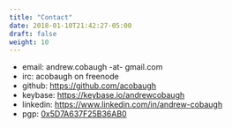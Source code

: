 ```yaml
---
title: "Contact"
date: 2018-01-10T21:42:27-05:00
draft: false
weight: 10
---
```

* email: andrew.cobaugh -at- gmail.com
* irc: acobaugh on freenode
* github: https://github.com/acobaugh
* keybase: https://keybase.io/andrewcobaugh
* linkedin: https://www.linkedin.com/in/andrew-cobaugh
* pgp: [0x5D7A637F25B36AB0](http://pgp.mit.edu/pks/lookup?op=get&search=0x5D7A637F25B36AB0)
